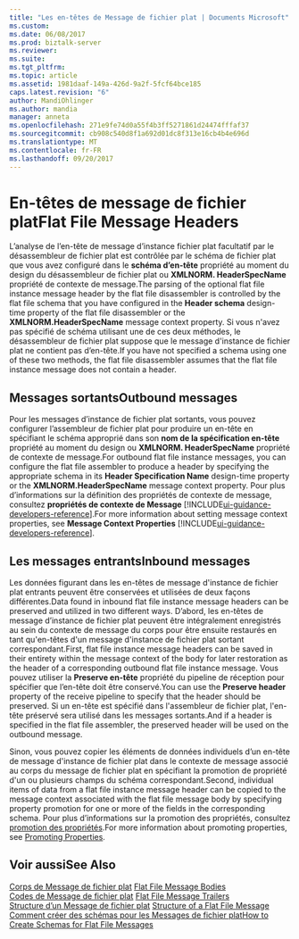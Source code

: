```yaml
---
title: "Les en-têtes de Message de fichier plat | Documents Microsoft"
ms.custom: 
ms.date: 06/08/2017
ms.prod: biztalk-server
ms.reviewer: 
ms.suite: 
ms.tgt_pltfrm: 
ms.topic: article
ms.assetid: 1981daaf-149a-426d-9a2f-5fcf64bce185
caps.latest.revision: "6"
author: MandiOhlinger
ms.author: mandia
manager: anneta
ms.openlocfilehash: 271e9fe74d0a55f4b3ff5271861d24474fffaf37
ms.sourcegitcommit: cb908c540d8f1a692d01dc8f313e16cb4b4e696d
ms.translationtype: MT
ms.contentlocale: fr-FR
ms.lasthandoff: 09/20/2017
---
```

# <a name="flat-file-message-headers"></a><span data-ttu-id="76092-102">En-têtes de message de fichier plat</span><span class="sxs-lookup"><span data-stu-id="76092-102">Flat File Message Headers</span></span>
<span data-ttu-id="76092-103">L’analyse de l’en-tête de message d’instance fichier plat facultatif par le désassembleur de fichier plat est contrôlée par le schéma de fichier plat que vous avez configuré dans le **schéma d’en-tête** propriété au moment du design du désassembleur de fichier plat ou **XMLNORM. HeaderSpecName** propriété de contexte de message.</span><span class="sxs-lookup"><span data-stu-id="76092-103">The parsing of the optional flat file instance message header by the flat file disassembler is controlled by the flat file schema that you have configured in the **Header schema** design-time property of the flat file disassembler or the **XMLNORM.HeaderSpecName** message context property.</span></span> <span data-ttu-id="76092-104">Si vous n'avez pas spécifié de schéma utilisant une de ces deux méthodes, le désassembleur de fichier plat suppose que le message d'instance de fichier plat ne contient pas d’en-tête.</span><span class="sxs-lookup"><span data-stu-id="76092-104">If you have not specified a schema using one of these two methods, the flat file disassembler assumes that the flat file instance message does not contain a header.</span></span>  

## <a name="outbound-messages"></a><span data-ttu-id="76092-105">Messages sortants</span><span class="sxs-lookup"><span data-stu-id="76092-105">Outbound messages</span></span>  
 <span data-ttu-id="76092-106">Pour les messages d’instance de fichier plat sortants, vous pouvez configurer l’assembleur de fichier plat pour produire un en-tête en spécifiant le schéma approprié dans son **nom de la spécification en-tête** propriété au moment du design ou **XMLNORM. HeaderSpecName** propriété de contexte de message.</span><span class="sxs-lookup"><span data-stu-id="76092-106">For outbound flat file instance messages, you can configure the flat file assembler to produce a header by specifying the appropriate schema in its **Header Specification Name** design-time property or the **XMLNORM.HeaderSpecName** message context property.</span></span> <span data-ttu-id="76092-107">Pour plus d’informations sur la définition des propriétés de contexte de message, consultez **propriétés de contexte de Message** [!INCLUDE[ui-guidance-developers-reference](../includes/ui-guidance-developers-reference.md)].</span><span class="sxs-lookup"><span data-stu-id="76092-107">For more information about setting message context properties, see **Message Context Properties** [!INCLUDE[ui-guidance-developers-reference](../includes/ui-guidance-developers-reference.md)].</span></span>  

## <a name="inbound-messages"></a><span data-ttu-id="76092-108">Les messages entrants</span><span class="sxs-lookup"><span data-stu-id="76092-108">Inbound messages</span></span>  
 <span data-ttu-id="76092-109">Les données figurant dans les en-têtes de message d'instance de fichier plat entrants peuvent être conservées et utilisées de deux façons différentes.</span><span class="sxs-lookup"><span data-stu-id="76092-109">Data found in inbound flat file instance message headers can be preserved and utilized in two different ways.</span></span> <span data-ttu-id="76092-110">D’abord, les en-têtes de message d’instance de fichier plat peuvent être intégralement enregistrés au sein du contexte de message du corps pour être ensuite restaurés en tant qu'en-têtes d'un message d'instance de fichier plat sortant correspondant.</span><span class="sxs-lookup"><span data-stu-id="76092-110">First, flat file instance message headers can be saved in their entirety within the message context of the body for later restoration as the header of a corresponding outbound flat file instance message.</span></span> <span data-ttu-id="76092-111">Vous pouvez utiliser la **Preserve en-tête** propriété du pipeline de réception pour spécifier que l’en-tête doit être conservé.</span><span class="sxs-lookup"><span data-stu-id="76092-111">You can use the **Preserve header** property of the receive pipeline to specify that the header should be preserved.</span></span> <span data-ttu-id="76092-112">Si un en-tête est spécifié dans l'assembleur de fichier plat, l'en-tête préservé sera utilisé dans les messages sortants.</span><span class="sxs-lookup"><span data-stu-id="76092-112">And if a header is specified in the flat file assembler, the preserved header will be used on the outbound message.</span></span>  
  
 <span data-ttu-id="76092-113">Sinon, vous pouvez copier les éléments de données individuels d’un en-tête de message d'instance de fichier plat dans le contexte de message associé au corps du message de fichier plat en spécifiant la promotion de propriété d'un ou plusieurs champs du schéma correspondant.</span><span class="sxs-lookup"><span data-stu-id="76092-113">Second, individual items of data from a flat file instance message header can be copied to the message context associated with the flat file message body by specifying property promotion for one or more of the fields in the corresponding schema.</span></span> <span data-ttu-id="76092-114">Pour plus d’informations sur la promotion des propriétés, consultez [promotion des propriétés](../core/promoting-properties.md).</span><span class="sxs-lookup"><span data-stu-id="76092-114">For more information about promoting properties, see [Promoting Properties](../core/promoting-properties.md).</span></span>  
  
## <a name="see-also"></a><span data-ttu-id="76092-115">Voir aussi</span><span class="sxs-lookup"><span data-stu-id="76092-115">See Also</span></span>  
 <span data-ttu-id="76092-116">[Corps de Message de fichier plat](../core/flat-file-message-bodies.md) </span><span class="sxs-lookup"><span data-stu-id="76092-116">[Flat File Message Bodies](../core/flat-file-message-bodies.md) </span></span>  
 <span data-ttu-id="76092-117">[Codes de Message de fichier plat](../core/flat-file-message-trailers.md) </span><span class="sxs-lookup"><span data-stu-id="76092-117">[Flat File Message Trailers](../core/flat-file-message-trailers.md) </span></span>  
 <span data-ttu-id="76092-118">[Structure d’un Message de fichier plat](../core/structure-of-a-flat-file-message.md) </span><span class="sxs-lookup"><span data-stu-id="76092-118">[Structure of a Flat File Message](../core/structure-of-a-flat-file-message.md) </span></span>  
 [<span data-ttu-id="76092-119">Comment créer des schémas pour les Messages de fichier plat</span><span class="sxs-lookup"><span data-stu-id="76092-119">How to Create Schemas for Flat File Messages</span></span>](../core/how-to-create-schemas-for-flat-file-messages.md)